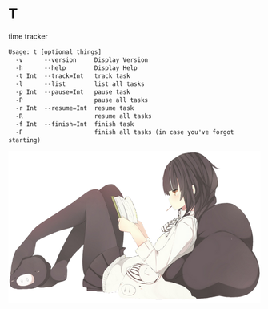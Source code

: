 # T
time tracker

``` shell
Usage: t [optional things]
  -v      --version     Display Version
  -h      --help        Display Help
  -t Int  --track=Int   track task
  -l      --list        list all tasks
  -p Int  --pause=Int   pause task
  -P                    pause all tasks
  -r Int  --resume=Int  resume task
  -R                    resume all tasks
  -f Int  --finish=Int  finish task
  -F                    finish all tasks (in case you've forgot starting)
```

![aww](https://github.com/Miezhiko/T/blob/mawa/resources/ldwn.png?raw=true)

